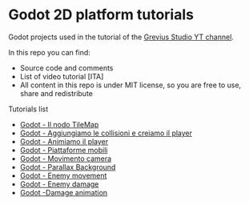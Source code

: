 # Godot 2D platform tutorials
Godot projects used in the tutorial of the [Grevius Studio YT channel](https://www.youtube.com/user/grevius5).

In this repo you can find:
- Source code and comments
- List of video tutorial [ITA]
- All content in this repo is under MIT license, so you are free to use, share and redistribute

Tutorials list
- [Godot - Il nodo TileMap](https://www.youtube.com/watch?v=pLAkvlOdiXI)
- [Godot - Aggiungiamo le collisioni e creiamo il player](https://youtu.be/zsosHV4s8kc)
- [Godot - Animiamo il player](https://youtu.be/HtdfwUzHvHU)
- [Godot - Piattaforme mobili](https://youtu.be/8QX0Z13NuUI)
- [Godot - Movimento camera](https://youtu.be/X16POqc-x-M)
- [Godot - Parallax Background](https://youtu.be/BAmRdIVuvwQ)
- [Godot - Enemy movement](https://youtu.be/OEdysH7aJ0I)
- [Godot - Enemy damage](https://youtu.be/5fDEXvVYWuw)
- [Godot -Damage animation](https://youtu.be/WPvFsAFpin0)